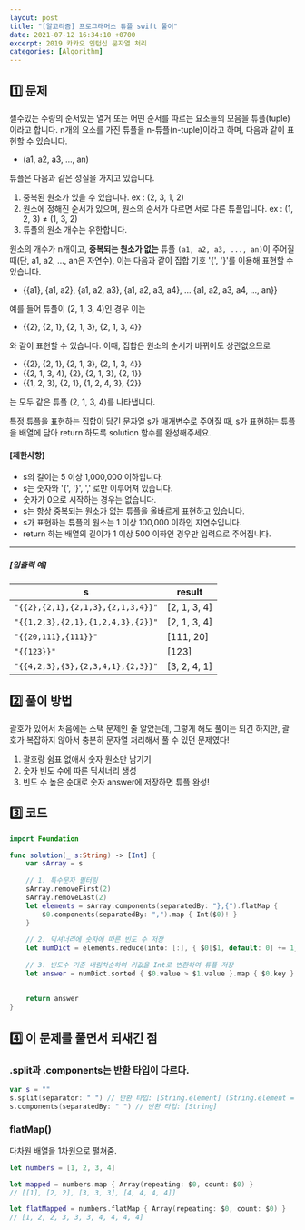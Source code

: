 ```yaml
---
layout: post
title: "[알고리즘] 프로그래머스 튜플 swift 풀이"
date: 2021-07-12 16:34:10 +0700
excerpt: 2019 카카오 인턴십 문자열 처리
categories: [Algorithm]
---
```


## 1️⃣ 문제

셀수있는 수량의 순서있는 열거 또는 어떤 순서를 따르는 요소들의 모음을 튜플(tuple)이라고 합니다. n개의 요소를 가진 튜플을 n-튜플(n-tuple)이라고 하며, 다음과 같이 표현할 수 있습니다.

- (a1, a2, a3, ..., an)

튜플은 다음과 같은 성질을 가지고 있습니다.

1. 중복된 원소가 있을 수 있습니다. ex : (2, 3, 1, 2)
2. 원소에 정해진 순서가 있으며, 원소의 순서가 다르면 서로 다른 튜플입니다. ex : (1, 2, 3) ≠ (1, 3, 2)
3. 튜플의 원소 개수는 유한합니다.

원소의 개수가 n개이고, **중복되는 원소가 없는** 튜플 `(a1, a2, a3, ..., an)`이 주어질 때(단, a1, a2, ..., an은 자연수), 이는 다음과 같이 집합 기호 '{', '}'를 이용해 표현할 수 있습니다.

- {{a1}, {a1, a2}, {a1, a2, a3}, {a1, a2, a3, a4}, ... {a1, a2, a3, a4, ..., an}}

예를 들어 튜플이 (2, 1, 3, 4)인 경우 이는

- {{2}, {2, 1}, {2, 1, 3}, {2, 1, 3, 4}}

와 같이 표현할 수 있습니다. 이때, 집합은 원소의 순서가 바뀌어도 상관없으므로

- {{2}, {2, 1}, {2, 1, 3}, {2, 1, 3, 4}}
- {{2, 1, 3, 4}, {2}, {2, 1, 3}, {2, 1}}
- {{1, 2, 3}, {2, 1}, {1, 2, 4, 3}, {2}}

는 모두 같은 튜플 (2, 1, 3, 4)를 나타냅니다.

특정 튜플을 표현하는 집합이 담긴 문자열 s가 매개변수로 주어질 때, s가 표현하는 튜플을 배열에 담아 return 하도록 solution 함수를 완성해주세요.

#### **[제한사항]**

- s의 길이는 5 이상 1,000,000 이하입니다.
- s는 숫자와 '{', '}', ',' 로만 이루어져 있습니다.
- 숫자가 0으로 시작하는 경우는 없습니다.
- s는 항상 중복되는 원소가 없는 튜플을 올바르게 표현하고 있습니다.
- s가 표현하는 튜플의 원소는 1 이상 100,000 이하인 자연수입니다.
- return 하는 배열의 길이가 1 이상 500 이하인 경우만 입력으로 주어집니다.

------

##### **[입출력 예]**

| s                                 | result       |
| --------------------------------- | ------------ |
| `"{{2},{2,1},{2,1,3},{2,1,3,4}}"` | [2, 1, 3, 4] |
| `"{{1,2,3},{2,1},{1,2,4,3},{2}}"` | [2, 1, 3, 4] |
| `"{{20,111},{111}}"`              | [111, 20]    |
| `"{{123}}"`                       | [123]        |
| `"{{4,2,3},{3},{2,3,4,1},{2,3}}"` | [3, 2, 4, 1] |

## 2️⃣ 풀이 방법

괄호가 있어서 처음에는 스택 문제인 줄 알았는데, 그렇게 해도 풀이는 되긴 하지만, 괄호가 복잡하지 않아서 충분히 문자열 처리해서 풀 수 있던 문제였다!

1. 괄호랑 쉼표 없애서 숫자 원소만 남기기
2. 숫자 빈도 수에 따른 딕셔너리 생성
3. 빈도 수 높은 순대로 숫자 answer에 저장하면 튜플 완성!

## 3️⃣ 코드

``` swift
import Foundation

func solution(_ s:String) -> [Int] {
    var sArray = s
    
    // 1. 특수문자 필터링
    sArray.removeFirst(2)
    sArray.removeLast(2)
    let elements = sArray.components(separatedBy: "},{").flatMap {
        $0.components(separatedBy: ",").map { Int($0)! }
    }
    
    // 2. 딕셔너리에 숫자에 따른 빈도 수 저장
    let numDict = elements.reduce(into: [:], { $0[$1, default: 0] += 1})
    
    // 3. 빈도수 기준 내림차순하여 키값을 Int로 변환하여 튜플 저장
    let answer = numDict.sorted { $0.value > $1.value }.map { $0.key }
    
    
    return answer
}
```

## 4️⃣ 이 문제를 풀면서 되새긴 점

### .split과 .components는 반환 타입이 다르다.

``` swift
var s = ""
s.split(separator: " ") // 반환 타입: [String.element] (String.element = Character)
s.components(separatedBy: " ") // 반환 타입: [String]
```

### flatMap()

다차원 배열을 1차원으로 펼쳐줌.

``` swift
let numbers = [1, 2, 3, 4]

let mapped = numbers.map { Array(repeating: $0, count: $0) }
// [[1], [2, 2], [3, 3, 3], [4, 4, 4, 4]]

let flatMapped = numbers.flatMap { Array(repeating: $0, count: $0) }
// [1, 2, 2, 3, 3, 3, 4, 4, 4, 4]
```

